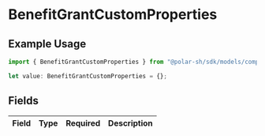 # BenefitGrantCustomProperties

## Example Usage

```typescript
import { BenefitGrantCustomProperties } from "@polar-sh/sdk/models/components";

let value: BenefitGrantCustomProperties = {};
```

## Fields

| Field       | Type        | Required    | Description |
| ----------- | ----------- | ----------- | ----------- |